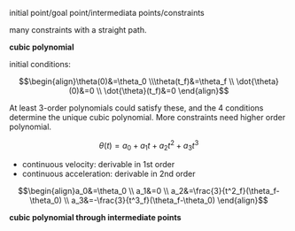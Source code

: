 

initial point/goal point/intermediata points/constraints

many constraints with a straight path.

**cubic polynomial**

initial conditions:

$$\begin{align}\theta(0)&=\theta_0 \\\theta(t_f)&=\theta_f \\ \dot{\theta}(0)&=0 \\ \dot{\theta}(t_f)&=0 \end{align}$$

At least 3-order polynomials could satisfy these, and the 4 conditions determine the unique cubic polynomial. More constraints need higher order polynomial.

$$\theta(t)=a_0+a_1t+a_2t^2+a_3t^3$$

- continuous velocity: derivable in 1st order
- continuous acceleration: derivable in 2nd order

$$\begin{align}a_0&=\theta_0 \\ a_1&=0 \\ a_2&=\frac{3}{t^2_f}(\theta_f-\theta_0) \\ a_3&=-\frac{3}{t^3_f}(\theta_f-\theta_0) \end{align}$$

**cubic polynomial through intermediate points**

